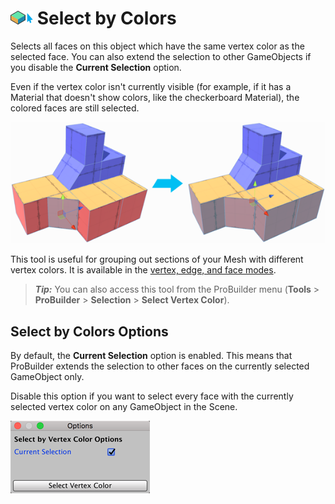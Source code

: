 # ![Select by Vertex Color icon](images/icons/Selection_SelectByVertexColor.png) Select by Colors

Selects all faces on this object which have the same vertex color as the selected face. You can also extend the selection to other GameObjects if you disable the **Current Selection** option.

Even if the vertex color isn't currently visible (for example, if it has a Material that doesn't show colors, like the checkerboard Material), the colored faces are still selected.

![Select all orange faces on the Mesh](images/Example_SelectByVertexColor.png)

This tool is useful for grouping out sections of your Mesh with different vertex colors. It is available in the [vertex, edge, and face modes](modes.md).

> ***Tip:*** You can also access this tool from the ProBuilder menu (**Tools** > **ProBuilder** > **Selection** > **Select Vertex Color**).

## Select by Colors Options

By default, the **Current Selection** option is enabled. This means that ProBuilder extends the selection to other faces on the currently selected GameObject only. 

Disable this option if you want to select every face with the currently selected vertex color on any GameObject in the Scene. 

![Grow Selection Options](images/Selection_SelectByVertexColor_props.png) 



